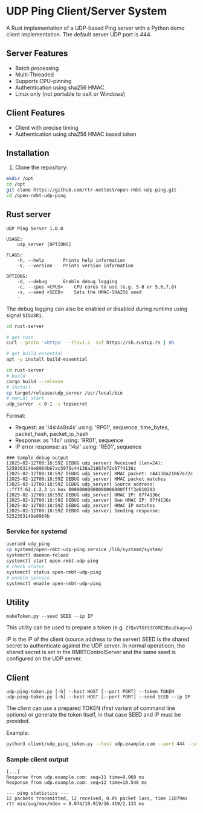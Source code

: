 # UDP Ping Client/Server System

A Rust implementation of a UDP-based Ping server with a Python demo client implementation.
The default server UDP port is 444.

## Server Features
- Batch processing
- Multi-Threaded
- Supports CPU-pinning
- Authentication using sha256 HMAC
- Linux only (not portable to osX or Windows)

## Client Features
- Client with precise timing
- Authentication using sha256 HMAC based token

## Installation

1. Clone the repository:
```bash
mkdir /opt
cd /opt
git clone https://github.com/rtr-nettest/open-rmbt-udp-ping.git
cd /open-rmbt-udp-ping
```

## Rust server

```
UDP Ping Server 1.0.0

USAGE:
    udp_server [OPTIONS]

FLAGS:
    -h, --help       Prints help information
    -V, --version    Prints version information

OPTIONS:
    -d, --debug      Enable debug logging
    -c, --cpus <CPUS>    CPU cores to use (e.g. 5-8 or 5,6,7,8)
    -s, --seed <SEED>    Sets the HMAC-SHA256 seed
    -
```

The debug logging can also be enabled or disabled during runtime using signal `SIGUSR1`.

```bash
cd rust-server

# get rust
curl --proto '=https' --tlsv1.2 -sSf https://sh.rustup.rs | sh

# get build-essential
apt -y install build-essential

cd rust-server
# build
cargo build --release
# install 
cp target/release/udp_server /usr/local/bin 
# manual start
udp_server -c 0-1 -s topsecret

```
Format:
- Request: as '!4sI4s8s4s' using: 'RP01', sequence, time_bytes, packet_hash, packet_ip_hash
- Response: as '!4sI' using: 'RR01', sequence
- IP error response: as '!4sI' using: 'RE01', sequence


```
### Sample debug output
[2025-02-12T08:18:59Z DEBUG udp_server] Received (len=24): 5250303149e8964b67ac5975c44138a21867e72c07f4136c
[2025-02-12T08:18:59Z DEBUG udp_server] HMAC packet: c44138a21867e72c
[2025-02-12T08:18:59Z DEBUG udp_server] HMAC packet matches
[2025-02-12T08:18:59Z DEBUG udp_server] Source address: ::ffff:62.1.2.3 in hex 00000000000000000000ffff3e010203
[2025-02-12T08:18:59Z DEBUG udp_server] HMAC IP: 07f4136c
[2025-02-12T08:18:59Z DEBUG udp_server] Own HMAC IP: 07f4136c
[2025-02-12T08:18:59Z DEBUG udp_server] HMAC IP matches
[2025-02-12T08:18:59Z DEBUG udp_server] Sending response: 5252303149e8964b
```

### Service for systemd

```bash
useradd udp_ping
cp systemd/open-rmbt-udp-ping.service /lib/systemd/system/
systemctl daemon-reload
systemctl start open-rmbt-udp-ping
# check status
systemctl status open-rmbt-udp-ping
# enable service  
systemctl enable open-rmbt-udp-ping
```

## Utility
```
makeToken.py --seed SEED --ip IP
```
This utility can be used to prepare a token (e.g. `Z7QxVTGtS3CGMZ2BzuEkag==`)

IP is the IP of the client (source address to the server)
SEED is the shared secret to authenticate against the UDP server. In normal operatioon, the shared secret is set 
in the RMBTControlServer and the same seed is configured on the UDP server.

## Client
```
udp-ping-token.py [-h] --host HOST [--port PORT] --token TOKEN  
udp-ping-token.py [-h] --host HOST [--port PORT] --seed SEED --ip IP
```
The client can use a prepared TOKEN (first variant of command line options) or generate the token itself, in that 
case SEED and IP must be provided.

Example:
```bash
python3 client/udp_ping_token.py --host udp.example.com --port 444 --seed topsecret  --ip 1.2.3.4
```

### Sample client output
```
[...]
Response from udp.example.com: seq=11 time=9.960 ms
Response from udp.example.com: seq=12 time=10.548 ms

--- ping statistics ---
12 packets transmitted, 12 received, 0.0% packet loss, time 11079ms
rtt min/avg/max/mdev = 8.074/10.919/16.419/2.133 ms
```





